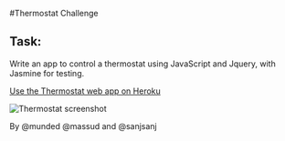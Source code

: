 #Thermostat Challenge

Task:
-----

Write an app to control a thermostat using JavaScript and Jquery, with Jasmine for testing.

[Use the Thermostat web app on Heroku](https://sleepy-hamlet-6933.herokuapp.com/)

![Thermostat screenshot](http://sanjsanj.github.io/images/week6_thermostat.png)

By @munded @massud and @sanjsanj
